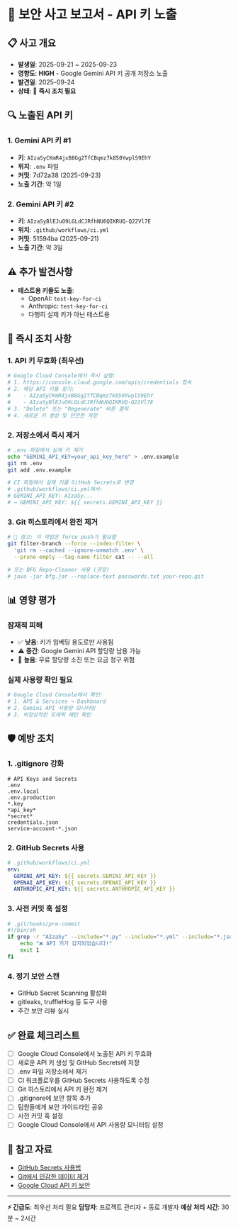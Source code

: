 # 🚨 보안 사고 보고서 - API 키 노출

## 📋 사고 개요
- **발생일**: 2025-09-21 ~ 2025-09-23
- **영향도**: **HIGH** - Google Gemini API 키 공개 저장소 노출
- **발견일**: 2025-09-24
- **상태**: 🚨 **즉시 조치 필요**

## 🔍 노출된 API 키

### 1. **Gemini API 키 #1**
- **키**: `AIzaSyCKmR4jxB8Gg2TfCBqmz7k850YwplS9EhY`
- **위치**: `.env` 파일
- **커밋**: 7d72a38 (2025-09-23)
- **노출 기간**: 약 1일

### 2. **Gemini API 키 #2**
- **키**: `AIzaSyBlEJuO9LGLdCJRfhNU6QIKRUQ-Q22Vl7E`
- **위치**: `.github/workflows/ci.yml`
- **커밋**: 51594ba (2025-09-21)
- **노출 기간**: 약 3일

## ⚠️ 추가 발견사항
- **테스트용 키들도 노출**:
  - OpenAI: `test-key-for-ci`
  - Anthropic: `test-key-for-ci`
  - 다행히 실제 키가 아닌 테스트용

## 🚨 즉시 조치 사항

### **1. API 키 무효화 (최우선)**
```bash
# Google Cloud Console에서 즉시 실행:
# 1. https://console.cloud.google.com/apis/credentials 접속
# 2. 해당 API 키들 찾기:
#    - AIzaSyCKmR4jxB8Gg2TfCBqmz7k850YwplS9EhY
#    - AIzaSyBlEJuO9LGLdCJRfhNU6QIKRUQ-Q22Vl7E
# 3. "Delete" 또는 "Regenerate" 버튼 클릭
# 4. 새로운 키 생성 및 안전한 저장
```

### **2. 저장소에서 즉시 제거**
```bash
# .env 파일에서 실제 키 제거
echo "GEMINI_API_KEY=your_api_key_here" > .env.example
git rm .env
git add .env.example

# CI 파일에서 실제 키를 GitHub Secrets로 변경
# .github/workflows/ci.yml에서:
# GEMINI_API_KEY: AIzaSy...
# → GEMINI_API_KEY: ${{ secrets.GEMINI_API_KEY }}
```

### **3. Git 히스토리에서 완전 제거**
```bash
# 🚨 경고: 이 작업은 force push가 필요함
git filter-branch --force --index-filter \
  'git rm --cached --ignore-unmatch .env' \
  --prune-empty --tag-name-filter cat -- --all

# 또는 BFG Repo-Cleaner 사용 (권장)
# java -jar bfg.jar --replace-text passwords.txt your-repo.git
```

## 📊 영향 평가

### **잠재적 피해**
- ✅ **낮음**: 키가 임베딩 용도로만 사용됨
- ⚠️ **중간**: Google Gemini API 할당량 남용 가능
- 🚨 **높음**: 무료 할당량 소진 또는 요금 청구 위험

### **실제 사용량 확인 필요**
```bash
# Google Cloud Console에서 확인:
# 1. API & Services → Dashboard
# 2. Gemini API 사용량 모니터링
# 3. 비정상적인 트래픽 패턴 확인
```

## 🛡️ 예방 조치

### **1. .gitignore 강화**
```gitignore
# API Keys and Secrets
.env
.env.local
.env.production
*.key
*api_key*
*secret*
credentials.json
service-account-*.json
```

### **2. GitHub Secrets 사용**
```yaml
# .github/workflows/ci.yml
env:
  GEMINI_API_KEY: ${{ secrets.GEMINI_API_KEY }}
  OPENAI_API_KEY: ${{ secrets.OPENAI_API_KEY }}
  ANTHROPIC_API_KEY: ${{ secrets.ANTHROPIC_API_KEY }}
```

### **3. 사전 커밋 훅 설정**
```bash
# .git/hooks/pre-commit
#!/bin/sh
if grep -r "AIzaSy" --include="*.py" --include="*.yml" --include="*.json" .; then
    echo "❌ API 키가 감지되었습니다!"
    exit 1
fi
```

### **4. 정기 보안 스캔**
- GitHub Secret Scanning 활성화
- gitleaks, truffleHog 등 도구 사용
- 주간 보안 리뷰 실시

## ✅ 완료 체크리스트

- [ ] Google Cloud Console에서 노출된 API 키 무효화
- [ ] 새로운 API 키 생성 및 GitHub Secrets에 저장
- [ ] .env 파일 저장소에서 제거
- [ ] CI 워크플로우를 GitHub Secrets 사용하도록 수정
- [ ] Git 히스토리에서 API 키 완전 제거
- [ ] .gitignore에 보안 항목 추가
- [ ] 팀원들에게 보안 가이드라인 공유
- [ ] 사전 커밋 훅 설정
- [ ] Google Cloud Console에서 API 사용량 모니터링 설정

## 🔗 참고 자료
- [GitHub Secrets 사용법](https://docs.github.com/en/actions/security-guides/encrypted-secrets)
- [Git에서 민감한 데이터 제거](https://docs.github.com/en/authentication/keeping-your-account-and-data-secure/removing-sensitive-data-from-a-repository)
- [Google Cloud API 키 보안](https://cloud.google.com/docs/authentication/api-keys)

---
**⚡ 긴급도**: 최우선 처리 필요
**담당자**: 프로젝트 관리자 + 동료 개발자
**예상 처리 시간**: 30분 ~ 2시간